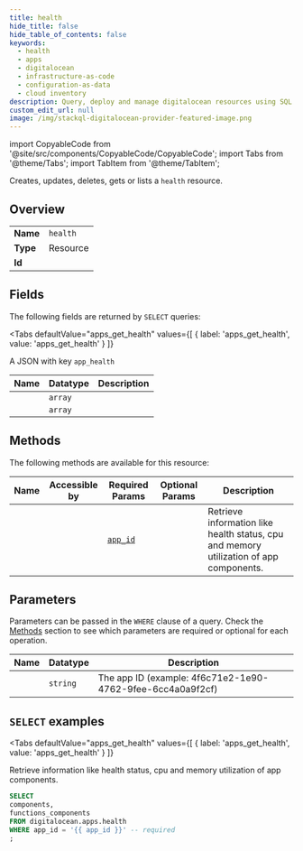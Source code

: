 ```yaml
--- 
title: health
hide_title: false
hide_table_of_contents: false
keywords:
  - health
  - apps
  - digitalocean
  - infrastructure-as-code
  - configuration-as-data
  - cloud inventory
description: Query, deploy and manage digitalocean resources using SQL
custom_edit_url: null
image: /img/stackql-digitalocean-provider-featured-image.png
---
```


import CopyableCode from '@site/src/components/CopyableCode/CopyableCode';
import Tabs from '@theme/Tabs';
import TabItem from '@theme/TabItem';

Creates, updates, deletes, gets or lists a <code>health</code> resource.

## Overview
<table><tbody>
<tr><td><b>Name</b></td><td><code>health</code></td></tr>
<tr><td><b>Type</b></td><td>Resource</td></tr>
<tr><td><b>Id</b></td><td><CopyableCode code="digitalocean.apps.health" /></td></tr>
</tbody></table>

## Fields

The following fields are returned by `SELECT` queries:

<Tabs
    defaultValue="apps_get_health"
    values={[
        { label: 'apps_get_health', value: 'apps_get_health' }
    ]}
>
<TabItem value="apps_get_health">

A JSON with key `app_health`

<table>
<thead>
    <tr>
    <th>Name</th>
    <th>Datatype</th>
    <th>Description</th>
    </tr>
</thead>
<tbody>
<tr>
    <td><CopyableCode code="components" /></td>
    <td><code>array</code></td>
    <td></td>
</tr>
<tr>
    <td><CopyableCode code="functions_components" /></td>
    <td><code>array</code></td>
    <td></td>
</tr>
</tbody>
</table>
</TabItem>
</Tabs>

## Methods

The following methods are available for this resource:

<table>
<thead>
    <tr>
    <th>Name</th>
    <th>Accessible by</th>
    <th>Required Params</th>
    <th>Optional Params</th>
    <th>Description</th>
    </tr>
</thead>
<tbody>
<tr>
    <td><a href="#apps_get_health"><CopyableCode code="apps_get_health" /></a></td>
    <td><CopyableCode code="select" /></td>
    <td><a href="#parameter-app_id"><code>app_id</code></a></td>
    <td></td>
    <td>Retrieve information like health status, cpu and memory utilization of app components.</td>
</tr>
</tbody>
</table>

## Parameters

Parameters can be passed in the `WHERE` clause of a query. Check the [Methods](#methods) section to see which parameters are required or optional for each operation.

<table>
<thead>
    <tr>
    <th>Name</th>
    <th>Datatype</th>
    <th>Description</th>
    </tr>
</thead>
<tbody>
<tr id="parameter-app_id">
    <td><CopyableCode code="app_id" /></td>
    <td><code>string</code></td>
    <td>The app ID (example: 4f6c71e2-1e90-4762-9fee-6cc4a0a9f2cf)</td>
</tr>
</tbody>
</table>

## `SELECT` examples

<Tabs
    defaultValue="apps_get_health"
    values={[
        { label: 'apps_get_health', value: 'apps_get_health' }
    ]}
>
<TabItem value="apps_get_health">

Retrieve information like health status, cpu and memory utilization of app components.

```sql
SELECT
components,
functions_components
FROM digitalocean.apps.health
WHERE app_id = '{{ app_id }}' -- required
;
```
</TabItem>
</Tabs>
